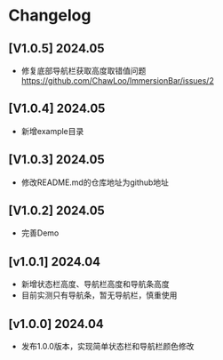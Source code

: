 # Changelog

## [V1.0.5] 2024.05
- 修复底部导航栏获取高度取错值问题 https://github.com/ChawLoo/ImmersionBar/issues/2

## [V1.0.4] 2024.05
- 新增example目录

## [V1.0.3] 2024.05
- 修改README.md的仓库地址为github地址

## [V1.0.2] 2024.05

- 完善Demo

## [v1.0.1] 2024.04

- 新增状态栏高度、导航栏高度和导航条高度
- 目前实测只有导航条，暂无导航栏，慎重使用

## [v1.0.0] 2024.04

- 发布1.0.0版本，实现简单状态栏和导航栏颜色修改
